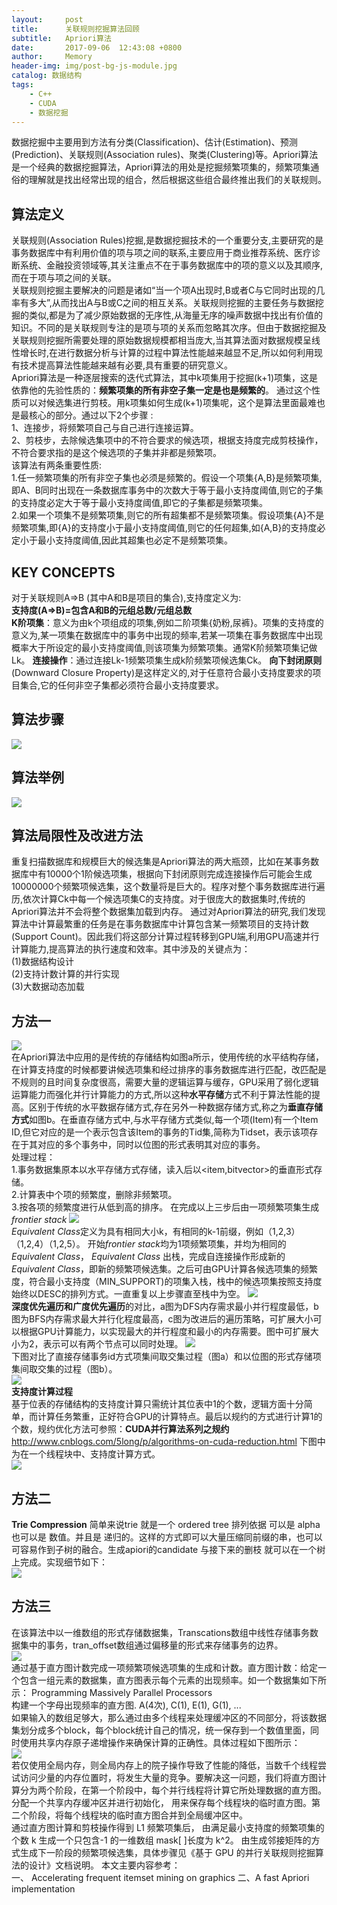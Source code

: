 ```yaml
---
layout:     post
title:      关联规则挖掘算法回顾
subtitle:   Apriori算法
date:       2017-09-06  12:43:08 +0800
author:     Memory
header-img: img/post-bg-js-module.jpg
catalog: 数据结构
tags:
    - C++
    - CUDA
    - 数据挖掘
---
```


数据挖掘中主要用到方法有分类(Classification)、估计(Estimation)、预测(Prediction)、关联规则(Association rules)、聚类(Clustering)等。Apriori算法是一个经典的数据挖掘算法，Apriori算法的用处是挖掘频繁项集的，频繁项集通俗的理解就是找出经常出现的组合，然后根据这些组合最终推出我们的关联规则。    

## 算法定义 ##
关联规则(Association Rules)挖掘,是数据挖掘技术的一个重要分支,主要研究的是事务数据库中有利用价值的项与项之间的联系,主要应用于商业推荐系统、医疗诊断系统、金融投资领域等,其关注重点不在于事务数据库中的项的意义以及其顺序,而在于项与项之间的关联。     
关联规则挖掘主要解决的问题是诸如“当一个项A出现时,B或者C与它同时出现的几率有多大”,从而找出A与B或C之间的相互关系。关联规则挖掘的主要任务与数据挖掘的类似,都是为了减少原始数据的无序性,从海量无序的噪声数据中找出有价值的知识。不同的是关联规则专注的是项与项的关系而忽略其次序。但由于数据挖掘及关联规则挖掘所需要处理的原始数据规模都相当庞大,当其算法面对数据规模呈线性增长时,在进行数据分析与计算的过程中算法性能越来越显不足,所以如何利用现有技术提高算法性能越来越有必要,具有重要的研究意义。   
Apriori算法是一种逐层搜索的迭代式算法，其中k项集用于挖掘(k+1)项集，这是依靠他的先验性质的：**频繁项集的所有非空子集一定是也是频繁的**。  通过这个性质可以对候选集进行剪枝。用k项集如何生成(k+1)项集呢，这个是算法里面最难也是最核心的部分。通过以下2个步骤 :   
1、连接步，将频繁项自己与自己进行连接运算。      
2、剪枝步，去除候选集项中的不符合要求的候选项，根据支持度完成剪枝操作，不符合要求指的是这个候选项的子集并非都是频繁项。     
该算法有两条重要性质:    
1.任一频繁项集的所有非空子集也必须是频繁的。假设一个项集{A,B}是频繁项集,即A、B同时出现在一条数据库事务中的次数大于等于最小支持度阈值,则它的子集的支持度必定大于等于最小支持度阈值,即它的子集都是频繁项集。    
2.如果一个项集不是频繁项集,则它的所有超集都不是频繁项集。假设项集{A}不是频繁项集,即{A}的支持度小于最小支持度阈值,则它的任何超集,如{A,B}的支持度必定小于最小支持度阈值,因此其超集也必定不是频繁项集。

## KEY CONCEPTS ##
对于关联规则A=>B (其中A和B是项目的集合),支持度定义为:    
**支持度(A=>B)=包含A和B的元组总数/元组总数**   
**K阶项集**：意义为由k个项组成的项集,例如二阶项集{奶粉,尿裤}。项集的支持度的意义为,某一项集在数据库中的事务中出现的频率,若某一项集在事务数据库中出现概率大于所设定的最小支持度阈值,则该项集为频繁项集。通常K阶频繁项集记做Lk。
**连接操作**：通过连接Lk-1频繁项集生成k阶频繁项候选集Ck。
**向下封闭原则**(Downward Closure Property)是这样定义的,对于任意符合最小支持度要求的项目集合,它的任何非空子集都必须符合最小支持度要求。

## 算法步骤 ##
![](https://i.imgur.com/bc2fTNW.png)

## 算法举例 ##

![](https://i.imgur.com/bj8euhv.png)

## 算法局限性及改进方法 ##     
重复扫描数据库和规模巨大的候选集是Apriori算法的两大瓶颈，比如在某事务数据库中有10000个1阶候选项集，根据向下封闭原则完成连接操作后可能会生成10000000个频繁项候选集，这个数量将是巨大的。程序对整个事务数据库进行遍历,依次计算Ck中每一个候选项集C的支持度。对于很庞大的数据集时,传统的Apriori算法并不会将整个数据集加载到内存。
通过对Apriori算法的研究,我们发现算法中计算最繁重的任务是在事务数据库中计算包含某一频繁项目的支持计数(Support Count)。因此我们将这部分计算过程转移到GPU端,利用GPU高速并行计算能力,提高算法的执行速度和效率。其中涉及的关键点为：  
(1)数据结构设计   
(2)支持计数计算的并行实现   
(3)大数据动态加载       
## 方法一 ##
![](https://i.imgur.com/aFVK8uA.png)   
在Apriori算法中应用的是传统的存储结构如图a所示，使用传统的水平结构存储，在计算支持度的时候都要讲候选项集和经过排序的事务数据库进行匹配，改匹配是不规则的且时间复杂度很高，需要大量的逻辑运算与缓存，GPU采用了弱化逻辑运算能力而强化并行计算能力的方式,所以这种**水平存储**方式不利于算法性能的提高。区别于传统的水平数据存储方式,存在另外一种数据存储方式,称之为**垂直存储方式**如图b。在垂直存储方式中,与水平存储方式类似,每一个项(Item)有一个Item ID,但它对应的是一个表示包含该Item的事务的Tid集,简称为Tidset，表示该项存在于其对应的多个事务中，同时以位图的形式表明其对应的事务。    
处理过程：   
1.事务数据集原本以水平存储方式存储，读入后以<item,bitvector>的垂直形式存储。    
2.计算表中个项的频繁度，删除非频繁项。   
3.按各项的频繁度进行从低到高的排序。
在完成以上三步后由一项频繁项集生成 *frontier stack*
![](https://i.imgur.com/0XN1koC.png)     
*Equivalent Class*定义为具有相同大小k，有相同的k-1前缀，例如（1,2,3）（1,2,4）（1,2,5）。
开始*frontier stack*均为1项频繁项集，并均为相同的 *Equivalent Class*， *Equivalent Class* 出栈，完成自连接操作形成新的 *Equivalent Class*，即新的频繁项候选集。之后可由GPU计算各候选项集的频繁度，符合最小支持度（MIN_SUPPORT)的项集入栈，栈中的候选项集按照支持度始终以DESC的排列方式。一直重复以上步骤直至栈中为空。
![](https://i.imgur.com/8n7PMOc.png)   
**深度优先遍历和广度优先遍历**的对比，a图为DFS内存需求最小并行程度最低，b图为BFS内存需求最大并行化程度最高，c图为改进后的遍历策略，可扩展大小可以根据GPU计算能力，以实现最大的并行程度和最小的内存需要。图中可扩展大小为2，表示可以有两个节点可以同时处理。
![](https://i.imgur.com/ouNMRVt.png)    
下图对比了直接存储事务id方式项集间取交集过程（图a）和以位图的形式存储项集间取交集的过程（图b）。  
![](https://i.imgur.com/ySOqtOw.png)    
**支持度计算过程**  
基于位表的存储结构的支持度计算只需统计其位表中1的个数，逻辑方面十分简单，而计算任务繁重，正好符合GPU的计算特点。最后以规约的方式进行计算1的个数，规约优化方法可参照：**CUDA并行算法系列之规约**http://www.cnblogs.com/5long/p/algorithms-on-cuda-reduction.html 下图中为在一个线程块中、支持度计算方式。    
![](https://i.imgur.com/Wmor9In.png)

## 方法二 ##
**Trie Compression**
简单来说trie 就是一个 ordered tree 排列依据 可以是 alpha 也可以是 数值。并且是 递归的。这样的方式即可以大量压缩同前缀的串，也可以可容易作到子树的融合。生成apiori的candidate 与接下来的删枝 就可以在一个树上完成。实现细节如下：  
![](https://i.imgur.com/6hjmijR.png)
## 方法三 ##
在该算法中以一维数组的形式存储数据集，Transcations数组中线性存储事务数据集中的事务，tran_offset数组通过偏移量的形式来存储事务的边界。    
![](https://i.imgur.com/qcI66oZ.png)    
通过基于直方图计数完成一项频繁项候选项集的生成和计数。直方图计数：给定一个包含一组元素的数据集，直方图表示每个元素的出现频率。如一个数据集如下所示：
Programming Massively Parallel Processors    
构建一个字母出现频率的直方图.  A(4次), C(1), E(1), G(1), ...    
如果输入的数组足够大，那么通过由多个线程来处理缓冲区的不同部分，将该数据集划分成多个block，每个block统计自己的情况，统一保存到一个数值里面，同时使用共享内存原子递增操作来确保计算的正确性。具体过程如下图所示：   
![](https://i.imgur.com/k7MPx3H.png)    
若仅使用全局内存，则全局内存上的院子操作导致了性能的降低，当数千个线程尝试访问少量的内存位置时，将发生大量的竞争。要解决这一问题，我们将直方图计算分为两个阶段，在第一个阶段中，每个并行线程将计算它所处理数据的直方图。分配一个共享内存缓冲区并进行初始化，
用来保存每个线程块的临时直方图。第二个阶段，将每个线程块的临时直方图合并到全局缓冲区中。                 
通过直方图计算和剪枝操作得到 L1 频繁项集后， 由满足最小支持度的频繁项集的个数 k 生成一个只包含-1 的一维数组 mask[ ]长度为 k^2。 由生成邻接矩阵的方式生成下一阶段的频繁项候选集，具体步骤见《基于 GPU 的并行关联规则挖掘算法的设计》文档说明。
本文主要内容参考：   
一、 Accelerating frequent itemset mining on graphics
二、A fast Apriori implementation





